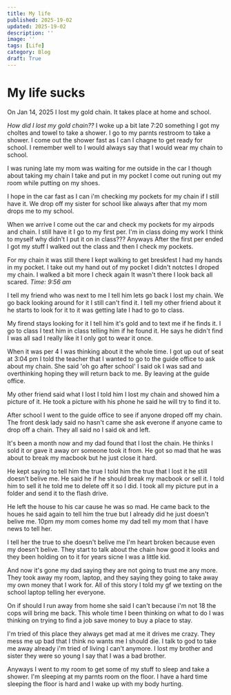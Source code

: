 ```yaml
---
title: My life
published: 2025-19-02
updated: 2025-19-02
description: ''
image: ''
tags: [Life]
category: Blog
draft: True
---
```


# My life sucks
On Jan 14, 2025 I lost my gold chain. It takes place at home and school.

*How did I lost my gold chain??*
I woke up a bit late 7:20 something I got my choltes and towel to take a shower.
I go to my parnts restroom to take a shower. I come out the shower fast as I can I chagne to get ready for school. I remember well to I would always say that I would wear my chain to school.

I was runing late my mom was waiting for me outside in the car I though about taking my chain I take and put in my pocket I come out runing out my room while putting on my shoes.

I hope in the car fast as I can i'm checking my pockets for my chain if I still have it. We drop off my sister for school like always after that my mom drops me to my school.

When we arrive I come out the car and check my pockets for my airpods and chain. I still have it I go to my first per. I'm in class doing my work I think to myself why didn't I put it on in class??? Anyways After the first per ended I got my stuff I walked out the class and then I check my pockets.

For my chain it was still there I kept walking to get breskfest I had my hands in my pocket. I take out my hand out of my pocket I didn't notctes I droped my chain. I walked a bit more I check again It wasn't there I look back all scared. *Time: 9:56 am*

I tell my friend who was next to me I tell him lets go back I lost my chain. We go back looking around for it I still can't find it. I tell my other friend about it he starts to look for it to it was getting late I had to go to class.

My firend stays looking for it I tell him it's gold and to text me if he finds it. I go to class I text him in class telling him if he found it. He says he didn't find I was all sad I really like it I only got to wear it once.

When it was per 4 I was thinking about it the whole time. I got up out of seat at 3:04 pm I told the teacher that I wanted to go to the guide office to ask about my chain. She said 'oh go after school' I said ok I was sad and overthinking hoping they will return back to me. By leaving at the guide office.

My other friend said what I lost I told him I lost my chain and showed him a picture of it. He took a picture with his phone he said he will try to find it to.

After school I went to the guide office to see if anyone droped off my chain. The front desk lady said no hasn't came she ask everone if anyone came to drop off a chain. They all said no I said ok and left.

It's been a month now and my dad found that I lost the chain. He thinks I sold it or gave it away orr someone took it from. He got so mad that he was about to break my macbook but he just close it hard.

He kept saying to tell him the true I told him the true that I lost it he still doesn't belive me. He said he if he should break my macbook or sell it. I told him to sell it he told me to delete off it so I did. I took all my picture put in a folder and send it to the flash drive.

He left the house to his car cause he was so mad. He came back to the houes he said again to tell him the true but I already did he just doesn't belive me. 10pm my mom comes home my dad tell my mom that I have news to tell her.

I tell her the true to she doesn't belive me I'm heart broken because even my doesn't belive. They start to talk about the chain how good it looks and they been holding on to it for years sicne I was a little kid.

And now it's gone my dad saying they are not going to trust me any more. They took away my room, laptop, and they saying they going to take away my own money that I work for. All of this story I told my gf we texting on the school laptop telling her everyone.

On if should I run away from home she said I can't because i'm not 18 the cops will bring me back. This whole time I been thinking on what to do I was thinking on trying to find a job save money to buy a place to stay.

I'm tried of this place they always get mad at me it drives me crazy. They mess me up bad that I think no wants me I should die. I talk to god to take me away already i'm tried of living I can't anymore. I lost my brother and sister they were so young I say that I was a bad brother.

Anyways I went to my room to get some of my stuff to sleep and take a shower. I'm sleeping at my parnts room on the floor. I have a hard time sleeping the floor is hard and I wake up with my body hurting.